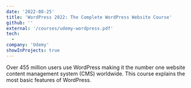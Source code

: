 ```yaml
---
date: '2022-08-25'
title: 'WordPress 2022: The Complete WordPress Website Course'
github: ''
external: '/courses/udemy-wordpress.pdf'
tech:
  -
company: 'Udemy'
showInProjects: true
---
```


Over 455 million users use WordPress making it the number one website content management system (CMS) worldwide. This course explains the most basic features of WordPress.
